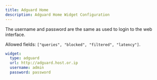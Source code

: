 ```yaml
---
title: Adguard Home
description: Adguard Home Widget Configuration
---
```


The username and password are the same as used to login to the web interface.

Allowed fields: `["queries", "blocked", "filtered", "latency"]`.

```yaml
widget:
  type: adguard
  url: http://adguard.host.or.ip
  username: admin
  password: password
```
